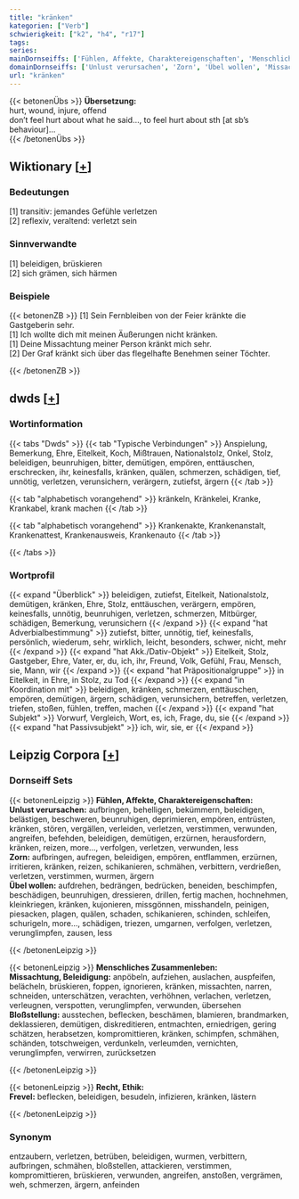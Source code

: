 ```yaml
---
title: "kränken"
kategorien: ["Verb"]
schwierigkeit: ["k2", "h4", "r17"]
tags:
series:
mainDornseiffs: ['Fühlen, Affekte, Charaktereigenschaften', 'Menschliches Zusammenleben', 'Recht, Ethik']
domainDornseiffs: ['Unlust verursachen', 'Zorn', 'Übel wollen', 'Missachtung, Beleidigung', 'Bloßstellung', 'Frevel']
url: "kränken"
---
```


{{< betonenÜbs >}}
**Übersetzung:**  
hurt, wound, injure, offend  
don’t feel hurt about what he said..., to feel hurt about sth [at sb’s behaviour]...  
{{< /betonenÜbs >}}

## Wiktionary [[+](https://de.wiktionary.org/wiki/kränken)]

### Bedeutungen
[1] transitiv: jemandes Gefühle verletzen  
[2] reflexiv, veraltend: verletzt sein  

### Sinnverwandte
[1] beleidigen, brüskieren  
[2] sich grämen, sich härmen  

### Beispiele
{{< betonenZB >}}
[1] Sein Fernbleiben von der Feier kränkte die Gastgeberin sehr.  
[1] Ich wollte dich mit meinen Äußerungen nicht kränken.  
[1] Deine Missachtung meiner Person kränkt mich sehr.  
[2] Der Graf kränkt sich über das flegelhafte Benehmen seiner Töchter.  

{{< /betonenZB >}}


## dwds [[+](https://www.dwds.de/wb/kränken)]

### Wortinformation
{{< tabs "Dwds" >}}
{{< tab "Typische Verbindungen" >}}
Anspielung, Bemerkung, Ehre, Eitelkeit, Koch, Mißtrauen, Nationalstolz, Onkel, Stolz, beleidigen, beunruhigen, bitter, demütigen, empören, enttäuschen, erschrecken, ihr, keinesfalls, kränken, quälen, schmerzen, schädigen, tief, unnötig, verletzen, verunsichern, verärgern, zutiefst, ärgern
{{< /tab >}}

{{< tab "alphabetisch vorangehend" >}}
kränkeln, Kränkelei, Kranke, Krankabel, krank machen
{{< /tab >}}

{{< tab "alphabetisch vorangehend" >}}
Krankenakte, Krankenanstalt, Krankenattest, Krankenausweis, Krankenauto
{{< /tab >}}

{{< /tabs >}}

### Wortprofil
{{< expand "Überblick" >}} beleidigen, zutiefst, Eitelkeit, Nationalstolz, demütigen, kränken, Ehre, Stolz, enttäuschen, verärgern, empören, keinesfalls, unnötig, beunruhigen, verletzen, schmerzen, Mitbürger, schädigen, Bemerkung, verunsichern {{< /expand >}}
{{< expand "hat Adverbialbestimmung" >}} zutiefst, bitter, unnötig, tief, keinesfalls, persönlich, wiederum, sehr, wirklich, leicht, besonders, schwer, nicht, mehr {{< /expand >}}
{{< expand "hat Akk./Dativ-Objekt" >}} Eitelkeit, Stolz, Gastgeber, Ehre, Vater, er, du, ich, ihr, Freund, Volk, Gefühl, Frau, Mensch, sie, Mann, wir {{< /expand >}}
{{< expand "hat Präpositionalgruppe" >}} in Eitelkeit, in Ehre, in Stolz, zu Tod {{< /expand >}}
{{< expand "in Koordination mit" >}} beleidigen, kränken, schmerzen, enttäuschen, empören, demütigen, ärgern, schädigen, verunsichern, betreffen, verletzen, triefen, stoßen, fühlen, treffen, machen {{< /expand >}}
{{< expand "hat Subjekt" >}} Vorwurf, Vergleich, Wort, es, ich, Frage, du, sie {{< /expand >}}
{{< expand "hat Passivsubjekt" >}} ich, wir, sie, er {{< /expand >}}

## Leipzig Corpora [[+](https://corpora.uni-leipzig.de/en/res?word=kränken&corpusId=deu_newscrawl-public_2018)]

### Dornseiff Sets
{{< betonenLeipzig >}}
**Fühlen, Affekte, Charaktereigenschaften:**  
**Unlust verursachen:** aufbringen, behelligen, bekümmern, beleidigen, belästigen, beschweren, beunruhigen, deprimieren, empören, entrüsten, kränken, stören, vergällen, verleiden, verletzen, verstimmen, verwunden, angreifen, befehden, beleidigen, demütigen, erzürnen, herausfordern, kränken, reizen, more..., verfolgen, verletzen, verwunden, less  
**Zorn:** aufbringen, aufregen, beleidigen, empören, entflammen, erzürnen, irritieren, kränken, reizen, schikanieren, schmähen, verbittern, verdrießen, verletzen, verstimmen, wurmen, ärgern  
**Übel wollen:** aufdrehen, bedrängen, bedrücken, beneiden, beschimpfen, beschädigen, beunruhigen, dressieren, drillen, fertig machen, hochnehmen, kleinkriegen, kränken, kujonieren, missgönnen, misshandeln, peinigen, piesacken, plagen, quälen, schaden, schikanieren, schinden, schleifen, schurigeln, more..., schädigen, triezen, umgarnen, verfolgen, verletzen, verunglimpfen, zausen, less  

{{< /betonenLeipzig >}}


{{< betonenLeipzig >}}
**Menschliches Zusammenleben:**  
**Missachtung, Beleidigung:** anpöbeln, aufziehen, auslachen, auspfeifen, belächeln, brüskieren, foppen, ignorieren, kränken, missachten, narren, schneiden, unterschätzen, verachten, verhöhnen, verlachen, verletzen, verleugnen, verspotten, verunglimpfen, verwunden, übersehen  
**Bloßstellung:** ausstechen, beflecken, beschämen, blamieren, brandmarken, deklassieren, demütigen, diskreditieren, entmachten, erniedrigen, gering schätzen, herabsetzen, kompromittieren, kränken, schimpfen, schmähen, schänden, totschweigen, verdunkeln, verleumden, vernichten, verunglimpfen, verwirren, zurücksetzen  

{{< /betonenLeipzig >}}


{{< betonenLeipzig >}}
**Recht, Ethik:**  
**Frevel:** beflecken, beleidigen, besudeln, infizieren, kränken, lästern  

{{< /betonenLeipzig >}}

### Synonym
entzaubern, verletzen, betrüben, beleidigen, wurmen, verbittern, aufbringen, schmähen, bloßstellen, attackieren, verstimmen, kompromittieren, brüskieren, verwunden, angreifen, anstoßen, vergrämen, weh, schmerzen, ärgern, anfeinden

